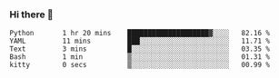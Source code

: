 ### Hi there 👋

<!--
**gustavkrist/gustavkrist** is a ✨ _special_ ✨ repository because its `README.md` (this file) appears on your GitHub profile.

Here are some ideas to get you started:

- 🔭 I’m currently working on ...
- 🌱 I’m currently learning ...
- 👯 I’m looking to collaborate on ...
- 🤔 I’m looking for help with ...
- 💬 Ask me about ...
- 📫 How to reach me: ...
- 😄 Pronouns: ...
- ⚡ Fun fact: ...
-->

<!--START_SECTION:waka-->

```text
Python       1 hr 20 mins    ████████████████████▓░░░░   82.16 %
YAML         11 mins         ███░░░░░░░░░░░░░░░░░░░░░░   11.71 %
Text         3 mins          █░░░░░░░░░░░░░░░░░░░░░░░░   03.35 %
Bash         1 min           ▒░░░░░░░░░░░░░░░░░░░░░░░░   01.31 %
kitty        0 secs          ▒░░░░░░░░░░░░░░░░░░░░░░░░   00.99 %
```

<!--END_SECTION:waka-->
